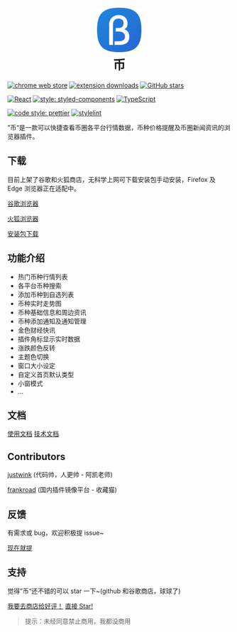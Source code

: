 <h1 align="center">
	</br>
		<a href="#"><img src="https://raw.githubusercontent.com/elegantYU/xiaobi/master/public/icons/icon.png" alt="xiaobi" width="100"></a>
	</br>
	币
</h1>

[![chrome web store](https://img.shields.io/chrome-web-store/v/acbboldcmppilbflnijahpgobpkkifkh.svg)](https://chrome.google.com/webstore/detail/acbboldcmppilbflnijahpgobpkkifkh)
[![extension downloads](https://img.shields.io/chrome-web-store/users/acbboldcmppilbflnijahpgobpkkifkh.svg?label=users)](https://chrome.google.com/webstore/detail/acbboldcmppilbflnijahpgobpkkifkh)
[![GitHub stars](https://img.shields.io/github/stars/elegantYU/xiaobi)](https://github.com/elegantYU/xiaobi/stargazers)

[![React](https://img.shields.io/badge/react-react17.0.1-blue)](https://github.com/facebook/react)
[![style: styled-components](https://img.shields.io/badge/style-%F0%9F%92%85%20styled--components-orange.svg?colorB=daa357&colorA=db748e)](https://github.com/styled-components/styled-components)
[![TypeScript](https://img.shields.io/badge/%3C%2F%3E-TypeScript-%230074c1.svg)](http://www.typescriptlang.org/)

[![code style: prettier](https://img.shields.io/badge/code_style-prettier-f8bc45.svg)](https://github.com/prettier/prettier)
[![stylelint](https://img.shields.io/badge/scss-stylelint-orange)](https://github.com/stylelint/stylelint)

”币“是一款可以快捷查看币圈各平台行情数据，币种价格提醒及币圈新闻资讯的浏览器插件。

## 下载

目前上架了谷歌和火狐商店，无科学上网可下载安装包手动安装，Firefox 及 Edge 浏览器正在适配中。

[谷歌浏览器](https://chrome.google.com/webstore/detail/acbboldcmppilbflnijahpgobpkkifkh)

[火狐浏览器](https://addons.mozilla.org/zh-CN/firefox/addon/xiaobi)

[安装包下载](https://chrome.pictureknow.com/extension?id=44ff63184eef4b00bd7db9c7383876e3)

## 功能介绍

- 热门币种行情列表
- 各平台币种搜索
- 添加币种到自选列表
- 币种实时走势图
- 币种基础信息和周边资讯
- 币种添加通知及通知管理
- 金色财经快讯
- 插件角标显示实时数据
- 涨跌颜色反转
- 主题色切换
- 窗口大小设定
- 自定义首页默认类型
- 小窗模式
- ...

## 文档

[使用文档](./help.md)
[技术文档](./technical.md)

## Contributors

[justwink](https://github.com/justwink) (代码帅，人更帅 - 阿凯老师)

[frankroad](https://chrome.pictureknow.com/) (国内插件镜像平台 - 收藏猫)

## 反馈

有需求或 bug，欢迎积极提 issue~

[现在就提](https://github.com/elegantYU/xiaobi/issues)

## 支持

觉得”币“还不错的可以 star 一下~(github 和谷歌商店，球球了)

[我要去商店给好评！](https://chrome.google.com/webstore/detail/acbboldcmppilbflnijahpgobpkkifkh)
[直接 Star!](#)

> 提示：未经同意禁止商用，我都没商用
